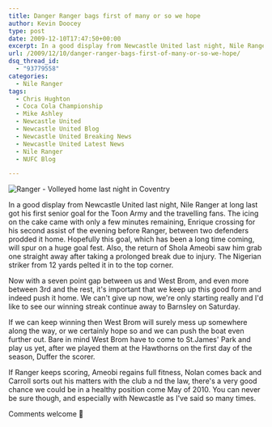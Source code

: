 ```yaml
---
title: Danger Ranger bags first of many or so we hope
author: Kevin Doocey
type: post
date: 2009-12-10T17:47:50+00:00
excerpt: In a good display from Newcastle United last night, Nile Ranger..
url: /2009/12/10/danger-ranger-bags-first-of-many-or-so-we-hope/
dsq_thread_id:
  - "93779558"
categories:
  - Nile Ranger
tags:
  - Chris Hughton
  - Coca Cola Championship
  - Mike Ashley
  - Newcastle United
  - Newcastle United Blog
  - Newcastle United Breaking News
  - Newcastle United Latest News
  - Nile Ranger
  - NUFC Blog

---
```

![Ranger - Volleyed home last night in Coventry](http://static.guim.co.uk/sys-images/Sport/Pix/pictures/2009/8/6/1249580886043/Nile-Ranger-001.jpg)

In a good display from Newcastle United last night, Nile Ranger at long last got his first senior goal for the Toon Army and the travelling fans. The icing on the cake came with only a few minutes remaining, Enrique crossing for his second assist of the evening before Ranger, between two defenders prodded it home. Hopefully this goal, which has been a long time coming, will spur  on a huge goal fest. Also, the return of Shola Ameobi saw him grab one straight away after taking a prolonged break due to injury. The Nigerian striker from 12 yards pelted it in to the top corner.

Now with a seven point gap between us and West Brom, and even more between 3rd and the rest, it's important that we keep up this good form and indeed push it home. We can't give up now, we're only starting really and I'd like to see our winning streak continue away to Barnsley on Saturday.

If we can keep winning then West Brom will surely mess up somewhere along the way, or we certainly hope so and we can push the boat even further out. Bare in mind West Brom have to come to St.James' Park and play us yet, after we played them at the Hawthorns on the first day of the season, Duffer the scorer.

If Ranger keeps scoring, Ameobi regains full fitness, Nolan comes back and Carroll sorts out his matters with the club a nd the law, there's a very good chance we could be in a healthy position come May of 2010. You can never be sure though, and especially with Newcastle as I've said so many times.

Comments welcome 🙂
